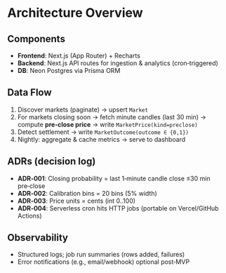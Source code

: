 # Architecture Overview

## Components

- **Frontend**: Next.js (App Router) + Recharts
- **Backend**: Next.js API routes for ingestion & analytics (cron‑triggered)
- **DB**: Neon Postgres via Prisma ORM

## Data Flow

1. Discover markets (paginate) → upsert `Market`
2. For markets closing soon → fetch minute candles (last 30 min) → compute **pre‑close price** → write `MarketPrice(kind=preclose)`
3. Detect settlement → write `MarketOutcome(outcome ∈ {0,1})`
4. Nightly: aggregate & cache metrics → serve to dashboard

## ADRs (decision log)

- **ADR‑001**: Closing probability = last 1‑minute candle close ≤30 min pre‑close
- **ADR‑002**: Calibration bins = 20 bins (5% width)
- **ADR‑003**: Price units = cents (int 0..100)
- **ADR‑004**: Serverless cron hits HTTP jobs (portable on Vercel/GitHub Actions)

## Observability

- Structured logs; job run summaries (rows added, failures)
- Error notifications (e.g., email/webhook) optional post‑MVP
